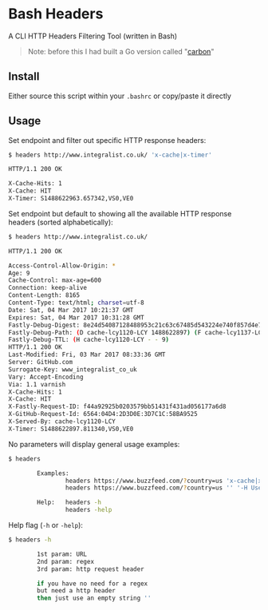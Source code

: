 # Bash Headers

A CLI HTTP Headers Filtering Tool (written in Bash)

> Note: before this I had built a Go version called "[carbon](https://github.com/Integralist/carbon)"

## Install

Either source this script within your `.bashrc` or copy/paste it directly

## Usage

Set endpoint and filter out specific HTTP response headers:

```bash
$ headers http://www.integralist.co.uk/ 'x-cache|x-timer'

HTTP/1.1 200 OK

X-Cache-Hits: 1
X-Cache: HIT
X-Timer: S1488622963.657342,VS0,VE0
```

Set endpoint but default to showing all the available HTTP response headers (sorted alphabetically):

```bash
$ headers http://www.integralist.co.uk/

HTTP/1.1 200 OK

Access-Control-Allow-Origin: *
Age: 9
Cache-Control: max-age=600
Connection: keep-alive
Content-Length: 8165
Content-Type: text/html; charset=utf-8
Date: Sat, 04 Mar 2017 10:21:37 GMT
Expires: Sat, 04 Mar 2017 10:31:28 GMT
Fastly-Debug-Digest: 8e24d54087128488953c21c63c67485d543224e740f857d4e799563fb18db6fa
Fastly-Debug-Path: (D cache-lcy1120-LCY 1488622897) (F cache-lcy1137-LCY 1488622888)
Fastly-Debug-TTL: (H cache-lcy1120-LCY - - 9)
HTTP/1.1 200 OK
Last-Modified: Fri, 03 Mar 2017 08:33:36 GMT
Server: GitHub.com
Surrogate-Key: www_integralist_co_uk
Vary: Accept-Encoding
Via: 1.1 varnish
X-Cache-Hits: 1
X-Cache: HIT
X-Fastly-Request-ID: f44a92925b0203579bb51431f431ad056177a6d8
X-GitHub-Request-Id: 6564:04D4:2D3D0E:3D7C1C:58BA9525
X-Served-By: cache-lcy1120-LCY
X-Timer: S1488622897.811340,VS0,VE0
```

No parameters will display general usage examples:

```bash
$ headers

        Examples:
                headers https://www.buzzfeed.com/?country=us 'x-cache|x-timer|device' '-H User-Agent:iphone'
                headers https://www.buzzfeed.com/?country=us '' '-H User-Agent:iphone -H X-Foo:bar'

        Help:   headers -h
                headers -help
```

Help flag (`-h` or `-help`):

```bash
$ headers -h

        1st param: URL
        2nd param: regex
        3rd param: http request header

        if you have no need for a regex
        but need a http header
        then just use an empty string ''
```
